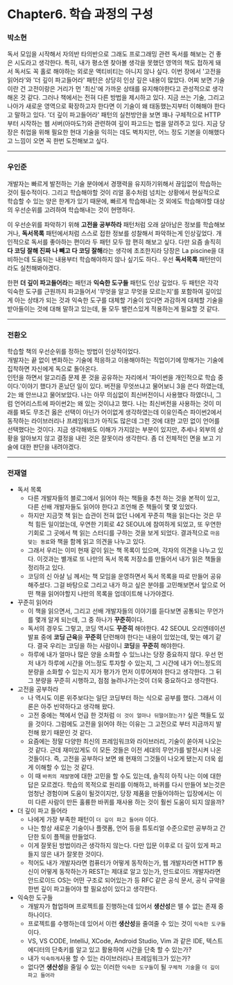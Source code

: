 # Chapter6. 학습 과정의 구성  
  
<!-- example -->
<!-- 

### 전환오    

 감동적이었다. Lorem, ipsum dolor sit amet consectetur adipisicing elit. Suscipit fugit at ratione reiciendis accusantium placeat cupiditate, nemo labore asperiores corrupti repellat dignissimos repellendus architecto ducimus et doloremque voluptatibus sed aut.

---

-->

### 박소현

독서 모임을 시작해서 자의반 타의반으로 그래도 프로그래밍 관련 독서를 해보는 건 좋은 시도라고 생각한다. 특히, 내가 평소엔 찾아볼 생각을 못했던 영역의 책도 접하게 돼서 독서도 꼭 홀로 해야하는 외로운 액티비티는 아니지 않나 싶다. 
이번 장에서 '고전을 읽어라'와 '더 깊이 파고들어라' 패턴은 상당히 인상 깊은 내용이 많았다. 어찌 보면 기술이란 건 고전이랑은 거리가 먼 '최신'에 가까운 상태를 유지해야한다고 관성적으로 생각해온 것 같다. 그러나 책에서는 전혀 다른 방법을 제시하고 있다. 지금 쓰는 기술, 그리고 나아가 새로운 영역으로 확장하고자 한다면 이 기술이 왜 태동했는지부터 이해해야 한다고 말하고 있다. '더 깊이 파고들어라' 패턴의 실천방안을 보면 꽤나 구체적으로 HTTP부터 시작하는 웹 서버(아마도?)와 관련하여 깊이 파고드는 법을 알려주고 있다. 지금 당장은 취업을 위해 필요한 현대 기술을 익히는 데도 벅차지만, 어느 정도 기본을 이해했다고 느낌이 오면 꼭 한번 도전해보고 싶다. 


----
### 우인준

개발자는 빠르게 발전하는 기술 분야에서 경쟁력을 유지하기위해서 끊임없이 학습하는 것이 필수적이다. 그리고 학습해야할 것이 리얼 홍수처럼 넘치는 상황에서 현실적으로 학습할 수 있는 양은 한계가 있기 때문에, 빠르게 학습해내는 것 외에도 학습해야할 대상의 우선순위를 고려하여 학습해내는 것이 현명하다. 

이 우선순위를 파악하기 위해 **고전을 공부하라**  패턴처럼 오래 살아남은 정보를 학습해보거나, **독서목록**  패턴에서처럼 스스로 접한 정보를 성찰해서 파악하는게 인상깊었다. 개인적으로 독서를 좋아하는 편이라 두 패턴 모두 맘 편히 해보고 싶다. 다만 요즘 솔직히 **다 코딩 잘해 진짜 나 빼고 다 코딩 잘해**라는 생각에 초조한지라 당장은 La piscine을 대비하는데 도움되는 내용부터 학습해야하지 않나 싶기도 하다.. 우선 **독서목록** 패턴만이라도 실천해봐야겠다.

한편 **더 깊이 파고들어라**는 패턴과 **익숙한 도구들** 패턴도 인상 깊었다. 두 패턴은 각각 익숙한 도구를 근원까지 파고들어서 '무엇을 알고 무엇을 모르는지'를 포함하여 깊이있게 아는 상태가 되는 것과 익숙한 도구를 대체할 기술이 있다면 과감하게 대체할 기술을 받아들이는 것에 대해 말하고 있는데, 둘 모두 밸런스있게 적용하는게 필요할 것 같다.

---

### 전환오

학습할 책의 우선순위를 정하는 방법이 인상적이었다.  
개발자는 끝 없이 변화하는 기술에 적응하고 이용해야하는 직업이기에 망해가는 기술에 집착하면 자신에게 독으로 돌아온다.  
인턴을 하면서 알고리즘 문제 푼 것을 공유하는 자리에서 '파이썬을 개인적으로 학습 중이다.'이야기 했다가 혼났던 일이 있다. 버전을 무엇쓰냐고 물어보니 3을 쓴다 하였는데, 2는 왜 안쓰냐고 물어보았다. 나는 아무 의심없이 최신버전이니 사용했다 하였더니, 그럼 언어리스트에 파이썬2는 왜 있는 것이냐고 했다. 나는 최신버전을 사용하는 것이 미래를 봐도 무조건 옳은 선택이 아닌가 어이없게 생각하였는데 이유인즉슨 파이썬2에서 동작하는 라이브러리나 프레임워크가 아직도 많은데 그런 것에 대한 고민 없이 언어를 선택했다는 것이다. 
지금 생각해봐도 이해가 가지않는 부분이 있지만, 추세나 외부의 상황을 알아보지 않고 결정을 내린 것은 잘못이라 생각한다. 좀 더 전체적인 면을 보고 기술에 대한 판단을 내려야겠다.

---

### 전재열

- 독서 목록
   - 다른 개발자들의 블로그에서 읽어야 하는 책들을 추천 하는 것을 본적이 있고, 다른 선배 개발자들도 읽어야 한다고 조언해 준 책들이 몇 몇 있었다.
   - 하지만 지금껏 책 읽는 습관이 전혀 없던 나에게 꾸준히 책을 읽는다는 것은 무척 힘든 일이었는데, 우연한 기회로 42 SEOUL에 참여하게 되었고, 또 우연한 기회로 그 곳에서 책 읽는 스터디를 구하는 것을 보게 되었다. 결과적으로 `마음 맞는 동료`와 책을 함께 읽고 의견을 나누고 있다.
   - 그래서 우리는 이미 현재 같이 읽는 책 목록이 있으며, 각자의 의견을 나누고 있다. 이것과는 별개로 또 나만의 독서 목록 저장소를 만들어서 내가 읽은 책들을 정리하고 있다.
   - 코딩의 신 아샬 님 께서는 책 모임을 운영하면서 독서 목록을 따로 만들어 공유해주셨다. 그걸 바탕으로 그리고 내가 하고 싶은 분야를 고민해보면서 앞으로 어떤 책을 읽어야할지 나만의 목록을 업데이트해 나가야겠다.
- 꾸준히 읽어라
  - 이 책을 읽으면서, 그리고 선배 개발자들의 이야기를 듣다보면 공통되는 무언가를 몇개 알게 되는데, 그 중 하나가 **꾸준히**이다. 
  - 독서의 경우도 그렇고, 코딩 역시도 **꾸준히** 해야한다. 42 SEOUL 오리엔테이션 발표 중에 **코딩 근육**을 **꾸준히** 단련해야 한다는 내용이 있었는데, 맞는 얘기 같다. 결국 우리는 코딩을 하는 사람이니 **코딩**을 **꾸준히** 해야한다. 
  - 하루에 내가 얼마나 많은 양을 소화할 수 있느냐는 당장 중요하지 않다. 우선 먼저 내가 하루에 시간을 어느정도 투자할 수 있는지, 그 시간에 내가 어느정도의 분량을 소화할 수 있는지 지가 평가가 먼저 이루어져야 한다고 생각한다. 그 뒤 그 분량을 꾸준히 시행하고, 점점 늘려나가는것이 더욱 중요하다고 생각한다.
- 고전을 공부하라
  - 나 역시도 이론 위주보다는 일단 코딩부터 하는 식으로 공부를 했다. 그래서 이론은 아주 빈약하다고 생각해 왔다.
  - 고전 중에는 책에서 언급 한 것처럼 `이 것이 얼마나 뒤떨어졌는가?` 싶은 책들도 있을 것이다. 그럼에도 고전을 읽어야 하는 이유는 그 고전으로 부터 지금까지 발전해 왔기 때문인 것 같다.
  - 요즘에는 정말 다양한 최신의 프레임워크와 라이브러리, 기술이 쏟아져 나오는 것 같다. 근데 재미있게도 이 모든 것들은 이전 세대의 무언가를 발전시켜 나온 것들이다. 즉, 고전을 공부하다 보면 왜 현재의 그것들이 나오게 됐는지 더욱 쉽게 이해할 수 있는 것 같다.
  - 이 때 `바퀴의 재발명`에 대한 고민을 할 수도 있는데, 솔직히 아직 나는 이에 대한 답은 모르겠다. 학습의 목적으로 원리를 이해하고, 바퀴를 다시 만들어 보는것은 엄청난 경험이며 도움이 될것이지만, 당장 제품을 만들어야하는 입장에서는 이미 다른 사람이 만든 훌륭한 바퀴를 재사용 하는 것이 훨씬 도움이 되지 않을까?
- 더 깊이 파고 들어라
  - 나에게 가장 부족한 패턴이 `더 깊이 파고 들어라` 이다.
  - 나는 항상 새로운 기술이나 플랫폼, 언어 등을 튜토리얼 수준으로만 공부하고 간단한 토이 플젝을 만들었다.
  - 이게 잘못된 방법이라곤 생각하지 않는다. 다만 입문 이후로 더 깊이 있게 파고들지 않은 내가 잘못한 것이다.
  - 적어도 내가 개발자라면 컴퓨터가 어떻게 동작하는가, 웹 개발자라면 HTTP 통신이 어떻게 동작하는가 REST는 제대로 알고 있는가, 안드로이드 개발자라면 안드로이드 OS는 어떤 구조로 되어있는가  등 RFC 같은 공식 문서, 공식 규약을 한번 깊이 파고들어야 할 필요성이 있다고 생각한다.
- 익숙한 도구들
  - 개발자가 협업하며 프로젝트를 진행하는데 있어서 **생산성**은 뗄 수 없는 존재 중 하나이다.
  - 프로젝트를 수행하는데 있어서 이런 **생산성**을 줄여줄 수 있는 것이 `익숙한 도구들`이다.
  - VS, VS CODE, IntelliJ, XCode, Android Studio, Vim 과 같은 IDE, 텍스트 에디터의 단축키를 알고 있고 활용하여 시간을 단축 할 수 있는가?
  - 내가 `익숙하게`사용 할 수 있는 라이브러리나 프레임워크가 있는가?
  - 없다면 **생산성**을 줄일 수 있는 이러한 `익숙한 도구들`이 될 `구체적 기술`을 `더 깊이 파고 들어라`
